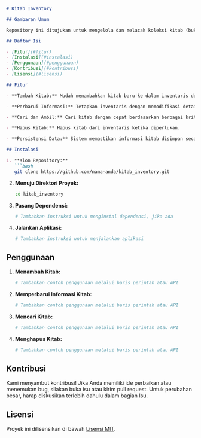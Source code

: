 ```markdown
# Kitab Inventory

## Gambaran Umum

Repository ini ditujukan untuk mengelola dan melacak koleksi kitab (buku-buku Islam) dalam sistem inventaris. Ini menyediakan fungsionalitas untuk menambahkan, memperbarui, dan mengambil informasi tentang berbagai kitab.

## Daftar Isi

- [Fitur](#fitur)
- [Instalasi](#instalasi)
- [Penggunaan](#penggunaan)
- [Kontribusi](#kontribusi)
- [Lisensi](#lisensi)

## Fitur

- **Tambah Kitab:** Mudah menambahkan kitab baru ke dalam inventaris dengan detail seperti judul, penulis, tahun penerbitan, dan lainnya.

- **Perbarui Informasi:** Tetapkan inventaris dengan memodifikasi detail kitab yang sudah ada.

- **Cari dan Ambil:** Cari kitab dengan cepat berdasarkan berbagai kriteria dan ambil informasi detailnya.

- **Hapus Kitab:** Hapus kitab dari inventaris ketika diperlukan.

- **Persistensi Data:** Sistem memastikan informasi kitab disimpan secara persisten.

## Instalasi

1. **Klon Repository:**
   ```bash
   git clone https://github.com/nama-anda/kitab_inventory.git
   ```

2. **Menuju Direktori Proyek:**
   ```bash
   cd kitab_inventory
   ```

3. **Pasang Dependensi:**
   ```bash
   # Tambahkan instruksi untuk menginstal dependensi, jika ada
   ```

4. **Jalankan Aplikasi:**
   ```bash
   # Tambahkan instruksi untuk menjalankan aplikasi
   ```

## Penggunaan

1. **Menambah Kitab:**
   ```bash
   # Tambahkan contoh penggunaan melalui baris perintah atau API
   ```

2. **Memperbarui Informasi Kitab:**
   ```bash
   # Tambahkan contoh penggunaan melalui baris perintah atau API
   ```

3. **Mencari Kitab:**
   ```bash
   # Tambahkan contoh penggunaan melalui baris perintah atau API
   ```

4. **Menghapus Kitab:**
   ```bash
   # Tambahkan contoh penggunaan melalui baris perintah atau API
   ```

## Kontribusi

Kami menyambut kontribusi! Jika Anda memiliki ide perbaikan atau menemukan bug, silakan buka isu atau kirim pull request. Untuk perubahan besar, harap diskusikan terlebih dahulu dalam bagian Isu.

## Lisensi

Proyek ini dilisensikan di bawah [Lisensi MIT](LICENSE).
```
